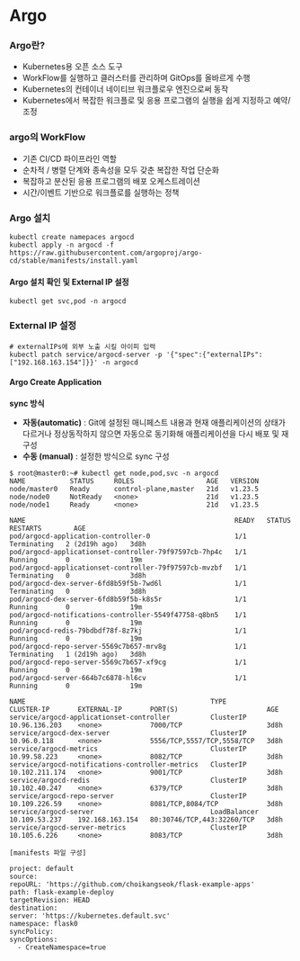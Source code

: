 # Argo
### **Argo란?**

 - Kubernetes용 오픈 소스 도구
 - WorkFlow를 실행하고 클러스터를 관리하며 GitOps를 올바르게 수행
 - Kubernetes의 컨테이너 네이티브 워크플로우 엔진으로써 동작
 - Kubernetes에서 복잡한 워크플로 및 응용 프로그램의 실행을 쉽게 지정하고 예약/조정

### argo의 WorkFlow
  - 기존 CI/CD 파이프라인 역할
  - 순차적 / 병렬 단계와 종속성을 모두 갖춘 복잡한 작업 단순화
  - 복잡하고 분산된 응용 프로그램의 배포 오케스트레이션
  - 시간/이벤트 기반으로 워크플로를 실행하는 정책

### Argo 설치
 ```
 kubectl create namepaces argocd
 kubectl apply -n argocd -f https://raw.githubusercontent.com/argoproj/argo-cd/stable/manifests/install.yaml
 ```
#### Argo 설치 확인 및 External IP 설정
 ```
 kubectl get svc,pod -n argocd

 ```

 ### External IP 설정
 ```
 # externalIPs에 외부 노출 시킬 아이피 입력
 kubectl patch service/argocd-server -p '{"spec":{"externalIPs":["192.168.163.154"]}}' -n argocd
 ```

 #### Argo Create Application
 **sync 방식**
 - **자동(automatic)** : Git에 설정된 매니페스트 내용과 현재 애플리케이션의 상태가 다르거나 정상동작하지 않으면 자동으로 동기화해 애플리케이션을 다시 배포 및 재구성
 - **수동 (manual)** : 설정한 방식으로 sync 구성

```
$ root@master0:~# kubectl get node,pod,svc -n argocd
NAME           STATUS     ROLES                  AGE   VERSION
node/master0   Ready      control-plane,master   21d   v1.23.5
node/node0     NotReady   <none>                 21d   v1.23.5
node/node1     Ready      <none>                 21d   v1.23.5

NAME                                                    READY   STATUS        RESTARTS        AGE
pod/argocd-application-controller-0                     1/1     Terminating   2 (2d19h ago)   3d8h
pod/argocd-applicationset-controller-79f97597cb-7hp4c   1/1     Running       0               19m
pod/argocd-applicationset-controller-79f97597cb-mvzbf   1/1     Terminating   0               3d8h
pod/argocd-dex-server-6fd8b59f5b-7wd6l                  1/1     Terminating   0               3d8h
pod/argocd-dex-server-6fd8b59f5b-k8s5r                  1/1     Running       0               19m
pod/argocd-notifications-controller-5549f47758-q8bn5    1/1     Running       0               19m
pod/argocd-redis-79bdbdf78f-8z7kj                       1/1     Running       0               19m
pod/argocd-repo-server-5569c7b657-mrv8g                 1/1     Terminating   1 (2d19h ago)   3d8h
pod/argocd-repo-server-5569c7b657-xf9cg                 1/1     Running       0               19m
pod/argocd-server-664b7c6878-hl6cv                      1/1     Running       0               19m

NAME                                              TYPE           CLUSTER-IP       EXTERNAL-IP       PORT(S)                      AGE
service/argocd-applicationset-controller          ClusterIP      10.96.136.203    <none>            7000/TCP                     3d8h
service/argocd-dex-server                         ClusterIP      10.96.0.118      <none>            5556/TCP,5557/TCP,5558/TCP   3d8h
service/argocd-metrics                            ClusterIP      10.99.58.223     <none>            8082/TCP                     3d8h
service/argocd-notifications-controller-metrics   ClusterIP      10.102.211.174   <none>            9001/TCP                     3d8h
service/argocd-redis                              ClusterIP      10.102.40.247    <none>            6379/TCP                     3d8h
service/argocd-repo-server                        ClusterIP      10.109.226.59    <none>            8081/TCP,8084/TCP            3d8h
service/argocd-server                             LoadBalancer   10.109.53.237    192.168.163.154   80:30746/TCP,443:32260/TCP   3d8h
service/argocd-server-metrics                     ClusterIP      10.105.6.226     <none>            8083/TCP                     3d8h
 ```

 ```
 [manifests 파일 구성]

project: default
source:
 repoURL: 'https://github.com/choikangseok/flask-example-apps'
 path: flask-example-deploy
 targetRevision: HEAD
destination:
 server: 'https://kubernetes.default.svc'
 namespace: flask0
syncPolicy:
 syncOptions:
   - CreateNamespace=true
 ```
